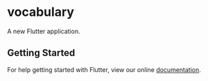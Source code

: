# vocabulary

A new Flutter application.

## Getting Started

For help getting started with Flutter, view our online
[documentation](https://flutter.io/).
